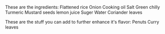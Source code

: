 These are the ingredients:
Flattened rice
Onion
Cooking oil
Salt
Green chilly
Turmeric
Mustard seeds
lemon juice
Suger
Water
Coriander leaves

These are the stuff you can add to further enhance it's flavor:
Penuts
Curry leaves